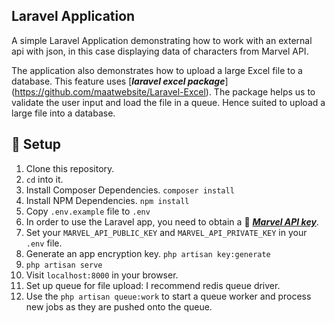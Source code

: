 ## Laravel Application
  
A simple Laravel Application demonstrating how to work with an external api with json, in this case displaying data of characters from Marvel API. 

The application also demonstrates how to upload a large Excel file to a database. This feature uses [***laravel excel package***] (https://github.com/maatwebsite/Laravel-Excel). The package helps us to validate the user input and load the file in a queue. Hence suited to upload a large file into a database.


##  :wrench: Setup

1. Clone this repository.
2. `cd` into it.
3. Install Composer Dependencies. `composer install`
4. Install NPM Dependencies.  `npm install`
5. Copy `.env.example` file to `.env`
6. In order to use the Laravel app, you need to obtain a :key: [***Marvel API key***](https://developer.marvel.com/account).
7. Set your `MARVEL_API_PUBLIC_KEY` and `MARVEL_API_PRIVATE_KEY` in your `.env` file.  
7. Generate an app encryption key.  `php artisan key:generate`
8. `php artisan serve`
9. Visit `localhost:8000` in your browser.
10. Set up queue for file upload: I recommend redis queue driver.
11. Use the `php artisan queue:work` to start a queue worker and process new jobs as they are pushed onto the queue.
